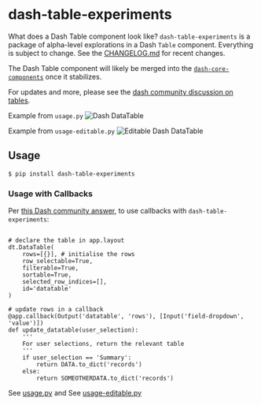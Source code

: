 # dash-table-experiments

What does a Dash Table component look like? `dash-table-experiments` is a package of alpha-level explorations in a Dash `Table` component. Everything is subject to change. See the [CHANGELOG.md](https://github.com/plotly/dash-table-experiments/blob/master/CHANGELOG.md) for recent changes.

The Dash Table component will likely be merged into the [`dash-core-components`](https://github.com/plotly/dash-core-components) once it stabilizes.

For updates and more, please see the [dash community discussion on tables](https://community.plot.ly/t/display-tables-in-dash/4707/36).

Example from `usage.py`
![Dash DataTable](https://github.com/plotly/dash-table-experiments/raw/master/images/DataTable.gif)

Example from `usage-editable.py`
![Editable Dash DataTable](https://github.com/plotly/dash-table-experiments/raw/master/images/Editable-DataTable.gif)


## Usage

```
$ pip install dash-table-experiments
```

### Usage with Callbacks
Per [this Dash community answer](https://community.plot.ly/t/dash-datatable-using-callbacks/6756/2), to use callbacks with `dash-table-experiments`:

```

# declare the table in app.layout
dt.DataTable(
    rows=[{}], # initialise the rows
    row_selectable=True,
    filterable=True,
    sortable=True,
    selected_row_indices=[],
    id='datatable'
)

# update rows in a callback
@app.callback(Output('datatable', 'rows'), [Input('field-dropdown', 'value')])
def update_datatable(user_selection):
    '''
    For user selections, return the relevant table
    '''
    if user_selection == 'Summary':
        return DATA.to_dict('records')
    else:
        return SOMEOTHERDATA.to_dict('records')
```

See [usage.py](https://github.com/plotly/dash-table-experiments/tree/master/usage.py) and
See [usage-editable.py](https://github.com/plotly/dash-table-experiments/tree/master/usage-editable.py)
